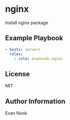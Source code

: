 nginx
=====

Install nginx package

Example Playbook
----------------

```yaml
- hosts: servers
  roles:
    - role: evannook.nginx
```

License
-------

MIT

Author Information
------------------

Evan Nook
